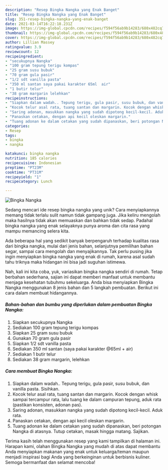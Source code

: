 ```yaml
---
description: "Resep Bingka Nangka yang Enak Banget"
title: "Resep Bingka Nangka yang Enak Banget"
slug: 351-resep-bingka-nangka-yang-enak-banget
date: 2021-03-14T16:22:18.231Z
image: https://img-global.cpcdn.com/recipes/f594f56ab9b14283/680x482cq70/bingka-nangka-foto-resep-utama.jpg
thumbnail: https://img-global.cpcdn.com/recipes/f594f56ab9b14283/680x482cq70/bingka-nangka-foto-resep-utama.jpg
cover: https://img-global.cpcdn.com/recipes/f594f56ab9b14283/680x482cq70/bingka-nangka-foto-resep-utama.jpg
author: Lillian Massey
ratingvalue: 3.9
reviewcount: 12
recipeingredient:
- "secukupnya Nangka"
- "100 gram tepung terigu kompas"
- "25 gram susu bubuk"
- "70 gram gula pasir"
- "1/2 sdt vanilla pasta"
- "350 ml santan saya pakai karakter 65ml  air"
- "1 butir telur"
- "38 gram margarin lelehkan"
recipeinstructions:
- "Siapkan dalam wadah.. Tepung terigu, gula pasir, susu bubuk, dan vanilla pasta. Sisihkan."
- "Kocok telur asal rata, tuang santan dan margarin. Kocok dengan whisk sampai tercampur rata, lalu tuang ke dalam campuran tepung, aduk rata (pastikan konsisten, adonan pas)."
- "Saring adonan, masukkan nangka yang sudah dipotong kecil-kecil. Aduk rata."
- "Panaskan cetakan, dengan api kecil oleskan margarin."
- "Tuang adonan ke dalam cetakan yang sudah dipanaskan, beri potongan Nangka di atasnya. Tutup cetakan, masak hingga matang. Sajikan."
categories:
- Resep
tags:
- bingka
- nangka

katakunci: bingka nangka 
nutrition: 185 calories
recipecuisine: Indonesian
preptime: "PT23M"
cooktime: "PT31M"
recipeyield: "1"
recipecategory: Lunch

---
```



![Bingka Nangka](https://img-global.cpcdn.com/recipes/f594f56ab9b14283/680x482cq70/bingka-nangka-foto-resep-utama.jpg)

Sedang mencari ide resep bingka nangka yang unik? Cara menyiapkannya memang tidak terlalu sulit namun tidak gampang juga. Jika keliru mengolah maka hasilnya tidak akan memuaskan dan bahkan tidak sedap. Padahal bingka nangka yang enak selayaknya punya aroma dan cita rasa yang mampu memancing selera kita.

Ada beberapa hal yang sedikit banyak berpengaruh terhadap kualitas rasa dari bingka nangka, mulai dari jenis bahan, selanjutnya pemilihan bahan segar, sampai cara mengolah dan menyajikannya. Tak perlu pusing jika ingin menyiapkan bingka nangka yang enak di rumah, karena asal sudah tahu triknya maka hidangan ini bisa jadi suguhan istimewa.




Nah, kali ini kita coba, yuk, variasikan bingka nangka sendiri di rumah. Tetap berbahan sederhana, sajian ini dapat memberi manfaat untuk membantu menjaga kesehatan tubuhmu sekeluarga. Anda bisa menyiapkan Bingka Nangka menggunakan 8 jenis bahan dan 5 langkah pembuatan. Berikut ini cara dalam membuat hidangannya.

<!--inarticleads1-->

##### Bahan-bahan dan bumbu yang diperlukan dalam pembuatan Bingka Nangka:

1. Siapkan secukupnya Nangka
1. Sediakan 100 gram tepung terigu kompas
1. Siapkan 25 gram susu bubuk
1. Gunakan 70 gram gula pasir
1. Siapkan 1/2 sdt vanilla pasta
1. Sediakan 350 ml santan (saya pakai karakter @65ml + air)
1. Sediakan 1 butir telur
1. Sediakan 38 gram margarin, lelehkan




<!--inarticleads2-->

##### Cara membuat Bingka Nangka:

1. Siapkan dalam wadah.. Tepung terigu, gula pasir, susu bubuk, dan vanilla pasta. Sisihkan.
1. Kocok telur asal rata, tuang santan dan margarin. Kocok dengan whisk sampai tercampur rata, lalu tuang ke dalam campuran tepung, aduk rata (pastikan konsisten, adonan pas).
1. Saring adonan, masukkan nangka yang sudah dipotong kecil-kecil. Aduk rata.
1. Panaskan cetakan, dengan api kecil oleskan margarin.
1. Tuang adonan ke dalam cetakan yang sudah dipanaskan, beri potongan Nangka di atasnya. Tutup cetakan, masak hingga matang. Sajikan.




Terima kasih telah menggunakan resep yang kami tampilkan di halaman ini. Harapan kami, olahan Bingka Nangka yang mudah di atas dapat membantu Anda menyiapkan makanan yang enak untuk keluarga/teman maupun menjadi inspirasi bagi Anda yang berkeinginan untuk berbisnis kuliner. Semoga bermanfaat dan selamat mencoba!
